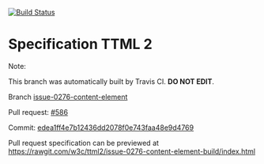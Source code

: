 [![Build Status](https://travis-ci.org/w3c/ttml2.svg?branch=issue-0276-content-element)](https://travis-ci.org/w3c/ttml2)


# Specification TTML 2


Note:


This branch was automatically built by Travis CI. <b>DO NOT EDIT</b>.


 Branch [issue-0276-content-element](https://github.com/w3c/ttml2/tree/issue-0276-content-element)


 Pull request: [#586](https://github.com/w3c/ttml2/pull/586)


 Commit: [edea1ff4e7b12436dd2078f0e743faa48e9d4769](https://github.com/w3c/ttml2/commit/edea1ff4e7b12436dd2078f0e743faa48e9d4769)

Pull request specification can be previewed at https://rawgit.com/w3c/ttml2/issue-0276-content-element-build/index.html




